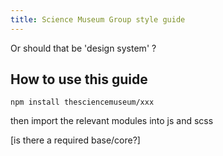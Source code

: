 ```yaml
---
title: Science Museum Group style guide
---
```


Or should that be 'design system' ?

## How to use this guide

```
npm install thesciencemuseum/xxx
```

then import the relevant modules into js and scss

[is there a required base/core?]
